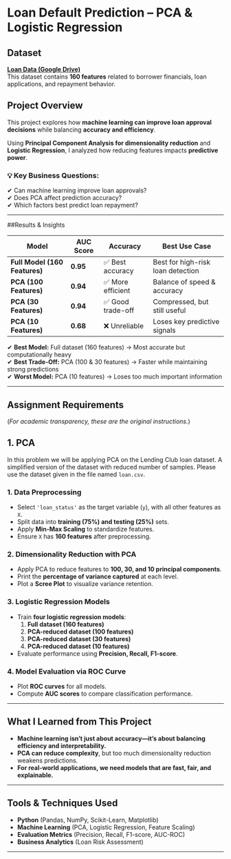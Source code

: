 # Loan Default Prediction – PCA & Logistic Regression  

## Dataset  
 **[Loan Data (Google Drive)](https://drive.google.com/drive/folders/1I3H-8KGHDni2CE0t1b_mSAlJ78aQb9iL?usp=sharing)**  
This dataset contains **160 features** related to borrower financials, loan applications, and repayment behavior.  

## Project Overview  
This project explores how **machine learning can improve loan approval decisions** while balancing **accuracy and efficiency**.  

Using **Principal Component Analysis for dimensionality reduction** and **Logistic Regression**, I analyzed how reducing features impacts **predictive power**.  

### **💡 Key Business Questions:**  
✔ Can machine learning improve loan approvals?  
✔ Does PCA affect prediction accuracy?  
✔ Which factors best predict loan repayment?  
 
---

##Results & Insights  

| Model | AUC Score | Accuracy | Best Use Case |
|--------|----------|-----------|----------------|
| **Full Model (160 Features)** | **0.95** | ✅ Best accuracy | Best for high-risk loan detection |
| **PCA (100 Features)** | **0.94** | ✅ More efficient | Balance of speed & accuracy |
| **PCA (30 Features)** | **0.94** | ✅ Good trade-off | Compressed, but still useful |
| **PCA (10 Features)** | **0.68** | ❌ Unreliable | Loses key predictive signals |

✔ **Best Model:** Full dataset (160 features) → Most accurate but computationally heavy  
✔ **Best Trade-Off:** PCA (100 & 30 features) → Faster while maintaining strong predictions  
✔ **Worst Model:** PCA (10 features) → Loses too much important information  

---
## Assignment Requirements  
(*For academic transparency, these are the original instructions.*)  

## 1. PCA
In this problem we will be applying PCA on the Lending Club loan dataset. A simplified version of the dataset with reduced number of samples. Please use the dataset given in the file named `loan.csv`.

### **1. Data Preprocessing**  
- Select `'loan_status'` as the target variable (`y`), with all other features as `X`.  
- Split data into **training (75%) and testing (25%)** sets.  
- Apply **Min-Max Scaling** to standardize features.  
- Ensure `X` has **160 features** after preprocessing.  

### **2. Dimensionality Reduction with PCA**  
- Apply PCA to reduce features to **100, 30, and 10 principal components**.  
- Print the **percentage of variance captured** at each level.  
- Plot a **Scree Plot** to visualize variance retention.  

### **3. Logistic Regression Models**  
- Train **four logistic regression models**:  
  1. **Full dataset (160 features)**  
  2. **PCA-reduced dataset (100 features)**  
  3. **PCA-reduced dataset (30 features)**  
  4. **PCA-reduced dataset (10 features)**  
- Evaluate performance using **Precision, Recall, F1-score**.  

### **4. Model Evaluation via ROC Curve**  
- Plot **ROC curves** for all models.  
- Compute **AUC scores** to compare classification performance.  

---

## What I Learned from This Project  

- **Machine learning isn’t just about accuracy—it’s about balancing efficiency and interpretability.**  
- **PCA can reduce complexity**, but too much dimensionality reduction weakens predictions.  
- **For real-world applications, we need models that are fast, fair, and explainable.**  

---

## Tools & Techniques Used  
- **Python** (Pandas, NumPy, Scikit-Learn, Matplotlib)  
- **Machine Learning** (PCA, Logistic Regression, Feature Scaling)  
- **Evaluation Metrics** (Precision, Recall, F1-score, AUC-ROC)  
- **Business Analytics** (Loan Risk Assessment)  

---
